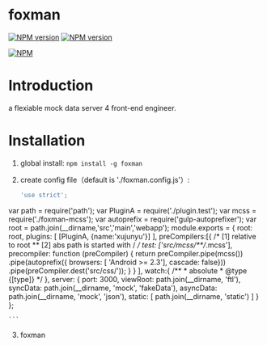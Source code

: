 # foxman

[![NPM version][npm-image]][npm-url]
[![NPM version][downloads-image]][downloads-url]

[![NPM][nodei-image]][nodei-url]

# Introduction

a flexiable mock data server 4 front-end engineer.

# Installation

1. global install:
`npm install -g foxman`

2. create config file（default is './foxman.config.js'）:
	```javascript
	'use strict';
var path = require('path');
var PluginA = require('./plugin.test');
var mcss = require('./foxman-mcss');
var autoprefix = require('gulp-autoprefixer');
var root = path.join(__dirname,'src','main','webapp');
module.exports = {
	 root: root,
	 plugins: [
	 		[PluginA, {name:'xujunyu'}]
	 ],
	 preCompilers:[{
	    /* [1] relative to root
	    ** [2] abs path is started with /
	    */
	     test: ['src/mcss/**/*.mcss'],
	     precompiler: function (preCompiler) {
	       return preCompiler.pipe(mcss())
               .pipe(autoprefix({
                 browsers: [ 'Android >= 2.3'],
                 cascade: false}))
               .pipe(preCompiler.dest('src/css/'));
	     }
	   }
	 ],
	 watch:{
	   /**
	    * absolute
	    * @type {[type]}
	    */
	 },
	  server: {
	    port:      3000,
	    viewRoot:  path.join(__dirname, 'ftl'),
	    syncData:  path.join(__dirname, 'mock', 'fakeData'),
	    asyncData: path.join(__dirname, 'mock', 'json'),
	    static: [
	     path.join(__dirname, 'static')
	    ]
	  }
};

	```
3. foxman


[npm-url]: https://www.npmjs.com/package/foxman
[npm-image]: https://img.shields.io/npm/v/foxman.svg
[downloads-image]: https://img.shields.io/npm/dm/foxman.svg
[downloads-url]: http://badge.fury.io/js/foxman
[nodei-image]: https://nodei.co/npm/foxman.png?downloads=true&downloadRank=true&stars=true
[nodei-url]: https://www.npmjs.com/package/foxman
